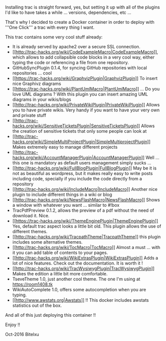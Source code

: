 Installing trac is straight forward, yes, but setting it up with all of the plugins I'd like to have takes a while ... versions, dependencies, etc ...

That's why I decided to create a Docker container in order to deploy with '''One Click''' a trac with every thing I want.

This trac contains some very cool stuff already:

* It is already served by apache2 over a secure SSL connection.
* [[http://trac-hacks.org/wiki/CodeExampleMacro|CodeExampleMacro]], which allows to add collapsible code blocks in a very cool way, either typing the code or referencing a file from one repository.
* GitHubSyncPlugin 0.1.4, for syncing GitHub repositories with local repositories ... cool
* [[https://trac-hacks.org/wiki/GraphvizPlugin|GraphvizPlugin]] To insert nice Graphivz diagrams
* [[https://trac-hacks.org/wiki/PlantUmlMacro|PlantUmlMacro]] ... Do you love UML diagrams ? With this plugin you can insert amazing UML diagrams in your wikis/blogs
* [[http://trac-hacks.org/wiki/PrivateWikiPlugin|PrivateWikiPlugin]] Allows you to have private wikis. Very handy if you want to have your very own and private stuff
* [[http://trac-hacks.org/wiki/SensitiveTicketsPlugin|SensitiveTicketsPlugin]] Allows the creation of sensitive tickets that only some people can look at
* [[http://trac-hacks.org/wiki/SimpleMultiProjectPlugin|SimpleMultiprojectPlugin]] Makes extremely easy to manage different projects
* [[http://trac-hacks.org/wiki/AccountManagerPlugin|AccountManagerPlugin]] Well ... this one is mandatory as default users management simply sucks ...
* [[http://trac-hacks.org/wiki/FullBlogPlugin|FullBlogPlugin]] May be it is not as beautiful as wordpress, but it makes really easy to write posts including code, specially if you include the code directly from a repository
* [[http://trac-hacks.org/wiki/IncludeMacro|IncludeMacro]] Another nice plugin to include different things in a wiki or blog
* [[http://trac-hacks.org/wiki/NewsFlashMacro|NewsFlashMacro]] Shows a window with whatever you want ... similar to #!box
* TracPdfPreview 0.1.2, allows the preview of a pdf without the need of download it. Nice.
* [[https://trac-hacks.org/wiki/ThemeEnginePlugin|ThemeEnginePlugin]] Yes, default trac aspect looks a little bit old. This plugin allows the use of different themes.
* [[http://trac-hacks.org/wiki/TracpathTheme|TracpathTheme]] this plugin includes some alternative themes.
* [[http://trac-hacks.org/wiki/TocMacro|TocMacro]] Almost a must ... with it you can add table of contents to your pages.
* [[http://trac-hacks.org/wiki/WikiExtrasPlugin|WikiExtrasPlugin]] Adds a lot of nice features. Check out the documentation. It is worth it !
* [[http://trac-hacks.org/wiki/TracWysiwygPlugin|TracWysiwygPlugin]] Makes the edition a little bit more comfortable.
* TseveTheme 1.0, just another cool theme. The one I'm using at https://room1408.tk
* WikiAutoComplete 1.0, offers some autocompletion when you are typing.
* [[http://www.awstats.org|Awstats]] !! This docker includes awstats statistics out of the box.

And all of this just deploying this container !!

Enjoy !!

Oct-2016 Bitelxu
